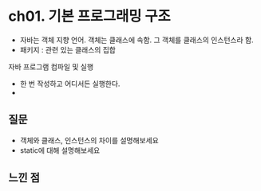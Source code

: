 # ch01. 기본 프로그래밍 구조
- 자바는 객체 지향 언어. 객체는 클래스에 속함. 그 객체를 클래스의 인스턴스라 함.
- 패키지  : 관련 있는 클래스의 집합

자바 프로그램 컴파일 및 실행
- 한 번 작성하고 어디서든 실행한다.
- 
## 질문
- 객체와 클래스, 인스턴스의 차이를 설명해보세요
- static에 대해 설명해보세요

## 느낀 점

